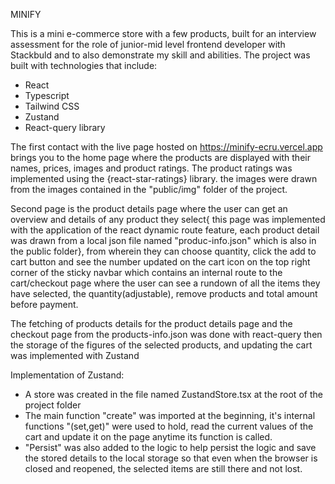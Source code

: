 MINIFY

This is a mini e-commerce store with a few products, built for an interview assessment for the role of junior-mid level frontend developer with Stackbuld and to also demonstrate my skill and abilities. 
The project was built with technologies that include: 
- React
- Typescript
- Tailwind CSS
- Zustand
- React-query library

The first contact with the live page hosted on https://minify-ecru.vercel.app brings you to the home page where the products are displayed with their names, prices, images and product ratings. 
The product ratings was implemented using the {react-star-ratings} library. the images were drawn from the images contained in the "public/img" folder of the project. 

Second page is the product details page where the user can get an overview and details of any product they select{ this page was implemented with the application of the react dynamic route feature, each product 
detail was drawn from a local json file named "produc-info.json" which is also in the public folder}, from wherein they can choose quantity, click the add to cart button and see the number 
updated on the cart icon on the top right corner of the sticky navbar which contains an internal route to the cart/checkout page where the user can see a rundown of all the items they have selected, 
the quantity(adjustable), remove products and total amount before payment.

The fetching of products details for the product details page and the checkout page from the products-info.json was done with react-query
then the storage of the figures of the selected products, and updating the cart was implemented with Zustand

Implementation of Zustand:
- A store was created in the file named ZustandStore.tsx at the root of the project folder
- The main function "create" was imported at the beginning, it's internal functions "(set,get)" were used to hold, read the current values of the cart and update it on the page anytime its function is called.
- "Persist" was also added to the logic to help persist the logic and save the stored details to the local storage so that even when the browser is closed and reopened, the selected items are still there and not lost.
